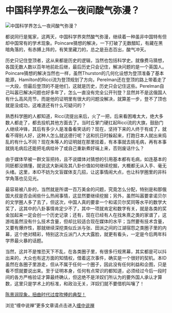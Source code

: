 中国科学界怎么一夜间酸气弥漫？
====

			

                                                                    

![中国科学界怎么一夜间酸气弥漫？](http://simg.sinajs.cn/blog7style/images/common/sg_trans.gif)

                                                                    

                                                                    

   都说同行是冤家，这两天，中国科学界突然酸气弥漫，继续着一种虽非中国特有但却中国常有的学术现象。Poincare猜想的解决，一下打破了无数醋缸，有藏在黑暗角落的，有赤膊上阵的，有笑里藏刀的，总之是丑态百出，酸气冲天。  
  
  历史只记住登顶者，这从来都是历史的逻辑，当然也包括科学史。就像费马猜想，各国无数人数以百年地前赴后继，最后历史只会记住，解决问题的是一个英国人。Poincare猜想的解决当然也一样，虽然Thurston的几何化设想为登顶准备了基本能源，Hamilton的Ricci流为登顶规划了方向，Perelman还在登顶的路上带着走了一大段，但最后登顶的不是他们，这就是历史，历史只会记住这些。Perelman自己叫嚣已解决问题也好多年了，怎么一直没有完全公开刊登？显然并不是这俄国人有什么高风亮节，而是他的证明里有很大的问题没解决，就算差一步，登不了顶也就是没成功，这难道还有什么可疑问的？  
  
  熟悉科学圈的人都知道，Ricci流提出来后，火了一把，后来看困难太大，绝大多数人都走了，都去投机其他方面去了。当时丘掌门硬扛起Ricci流的大旗，鼓励门人继续冲锋，其后有多少人是准备看笑话的？现在，坚持下来的人终于有成了，就看不得别人好，这种人怎么就这德行呢？这和抗日时躲起来，打跑日本人就出来捣乱的有什么不同？现在朱等人的证明就在那里挂着，有本事就去挑毛病，再有本事就挑毛病后还能把毛病给补了或自己重新煮好端上来，否则废话什么？  
  
  由于媒体早被一群文盲把持，且不说媒体对猜想的引用基本都有毛病，如连基本的同胚都没搞懂，就说这大新闻及其八卦价值如何继续挖掘，大概都无从入手、毫无头绪。这里，本ID不妨为文盲媒体支几招，让这事情闹大点，也让科学圈里的非科学角落也见见光。  
  
   最容易被八卦的，当然就是所谓一百万美金的问题，究竟怎么分配，特别是和那俄国大叔是否会闹些什么热闹事情，这显然要继续挖掘；另外，虽然叫嚣要拿诺贝尔的文学圈人多了去了，但这次，中国人真的要拿一个和诺贝尔奖同等水平的数学大奖了，这其中的八卦事情肯定少不了，其中一项就肯定和数字有关，就是各类的奖金加起来一定会创一个历史记录；还有，现在已经有人在找朱熹之类的家谱了，这游戏虽然没有什么技术含量，但却比较适合现在媒体的水平；当然要有技术含量，又要有爆炸性，那就继续深挖类似丘派与张、田派之间的江湖宿怨之类圈子里的内幕，这个绝对精彩，特别这次丘派门人大大露脸，就更有看头，一定是今后两年科学界最火暴的话题。  
  
   当然，这并不是惟恐天下不乱，在各类圈子里，有很多行规黑幕，其实都是可以抖出来的，大众也有这方面的知情权，借着这次事件，确实是一个很好的契机。本ID虽然在各圈子里游走，但从不属于任何一个圈子，因此没有任何利益和企图，只是看不惯就要说出来。至于证明本身，任何有点常识的都知道，必须经过今后一段时间的各方严格验证才算最终确认，但这绝不是洋奴们所认为的要外国人承认才算数，这里只是学术上的标准，和政治无关，洋奴们就不要借机叫嚷了！

[陈景润现象，扭曲时代过度吹捧的典型！](http://blog.sina.com.cn/u/486e105c01000405)

浏览“缠中说禅”更多文章请点击进入[缠中说禅](http://blog.sina.com.cn/m/chzhshch)
